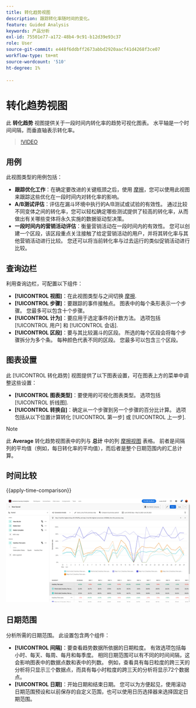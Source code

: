 ```yaml
---
title: 转化趋势视图
description: 跟踪转化率随时间的变化。
feature: Guided Analysis
keywords: 产品分析
exl-id: 75501e77-a172-48b4-9c91-b12d39e93c37
role: User
source-git-commit: e448f6ddbff2673abbd2920aacf41d4268f3ce07
workflow-type: tm+mt
source-wordcount: '510'
ht-degree: 1%

---
```


# 转化趋势视图

此 **转化趋势** 视图提供关于一段时间内转化率的趋势可视化图表。 水平轴是一个时间间隔，而垂直轴表示转化率。

>[!VIDEO](https://video.tv.adobe.com/v/3421662/?learn=on)

## 用例

此视图类型的用例包括：

* **跟踪优化工作**：在确定要改进的关键瓶颈之后，使用 [摩擦](friction.md)，您可以使用此视图来跟踪这些优化在一段时间内对转化率的影响。
* **A/B测试评估**：评估在漏斗环境中执行的A/B测试或试验的有效性。 通过比较不同变体之间的转化率，您可以轻松确定哪些测试提供了较高的转化率，从而做出有关哪些变体将永久实施的数据驱动型决策。
* **一段时间内的营销活动评估**：衡量营销活动在一段时间内的有效性。 您可以创建一个区段，该区段重点关注接触了给定营销活动的用户，并将其转化率与其他营销活动进行比较。 您还可以将当前转化率与过去运行的类似促销活动进行比较。

## 查询边栏

利用查询边栏，可配置以下组件：

* **[!UICONTROL 视图]**：在此视图类型与之间切换 [摩擦](friction.md).
* **[!UICONTROL 步骤]**：要跟踪的事件接触点。 图表中的每个条形表示一个步骤。 您最多可以包含十个步骤。
* **[!UICONTROL 计为]**：要应用于选定事件的计数方法。 选项包括 [!UICONTROL 用户] 和 [!UICONTROL 会话].
* **[!UICONTROL 区段]**：要与其比较漏斗的区段。 所选的每个区段会将每个步骤拆分为多个条。 每种颜色代表不同的区段。 您最多可以包含三个区段。

## 图表设置

此 [!UICONTROL 转化趋势] 视图提供了以下图表设置，可在图表上方的菜单中调整这些设置：

* **[!UICONTROL 图表类型]**：要使用的可视化图表类型。 选项包括 [!UICONTROL 折线图].
* **[!UICONTROL 转换自]**：确定从一个步骤到另一个步骤的百分比计算。 选项包括从以下位置计算转化 [!UICONTROL 第一步] 或 [!UICONTROL 上一步].

>[!NOTE]
>
>此 **Average** 转化趋势视图表中的列与 **总计** 中的列 [摩擦视图](friction.md) 表格。 前者是间隔列的平均值（例如，每日转化率的平均值），而后者是整个日期范围内的汇总计算。

## 时间比较

{{apply-time-comparison}}

![转化趋势时间比较](../assets/conversion-trends-compare.png)

## 日期范围

分析所需的日期范围。 此设置包含两个组件：

* **[!UICONTROL 间隔]**：要查看趋势数据所依据的日期粒度。 有效选项包括每小时、每天、每周、每月和每季度。 相同日期范围可以有不同的时间间隔，这会影响图表中的数据点数和表中的列数。 例如，查看具有每日粒度的跨三天的分析将只显示三个数据点，而具有每小时粒度的跨三天的分析将显示72个数据点。
* **[!UICONTROL 日期]**：开始日期和结束日期。 您可以为方便起见，使用滚动日期范围预设和以前保存的自定义范围，也可以使用日历选择器来选择固定日期范围。

